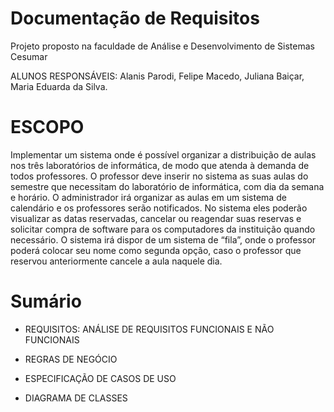 # Documentação de Requisitos

Projeto proposto na faculdade de Análise e Desenvolvimento de Sistemas Cesumar

ALUNOS RESPONSÁVEIS: Alanis Parodi, Felipe Macedo, Juliana Baiçar, Maria Eduarda da Silva.


# ESCOPO


 Implementar um sistema onde é possível organizar a distribuição de aulas nos três laboratórios de informática, de modo que atenda à demanda de todos professores. O professor deve inserir no sistema as suas aulas do semestre que necessitam do laboratório de informática, com dia da semana e horário. O administrador irá organizar as aulas em um sistema de calendário e os professores serão notificados. No sistema eles poderão visualizar as datas reservadas, cancelar ou reagendar suas reservas e solicitar compra de software para os computadores da instituição quando necessário. O sistema irá dispor de um sistema de “fila”, onde o professor poderá colocar seu nome como segunda opção, caso o professor que reservou anteriormente cancele a aula naquele dia. 

# Sumário

* REQUISITOS: ANÁLISE DE REQUISITOS FUNCIONAIS E NÃO FUNCIONAIS 

* REGRAS DE NEGÓCIO

* ESPECIFICAÇÃO DE CASOS DE USO

* DIAGRAMA DE CLASSES
